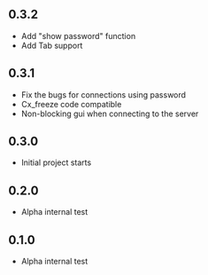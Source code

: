 ## 0.3.2
- Add "show password" function
- Add Tab support
  
## 0.3.1
- Fix the bugs for connections using password
- Cx_freeze code compatible
- Non-blocking gui when connecting to the server

## 0.3.0
- Initial project starts

## 0.2.0
- Alpha internal test

## 0.1.0
- Alpha internal test